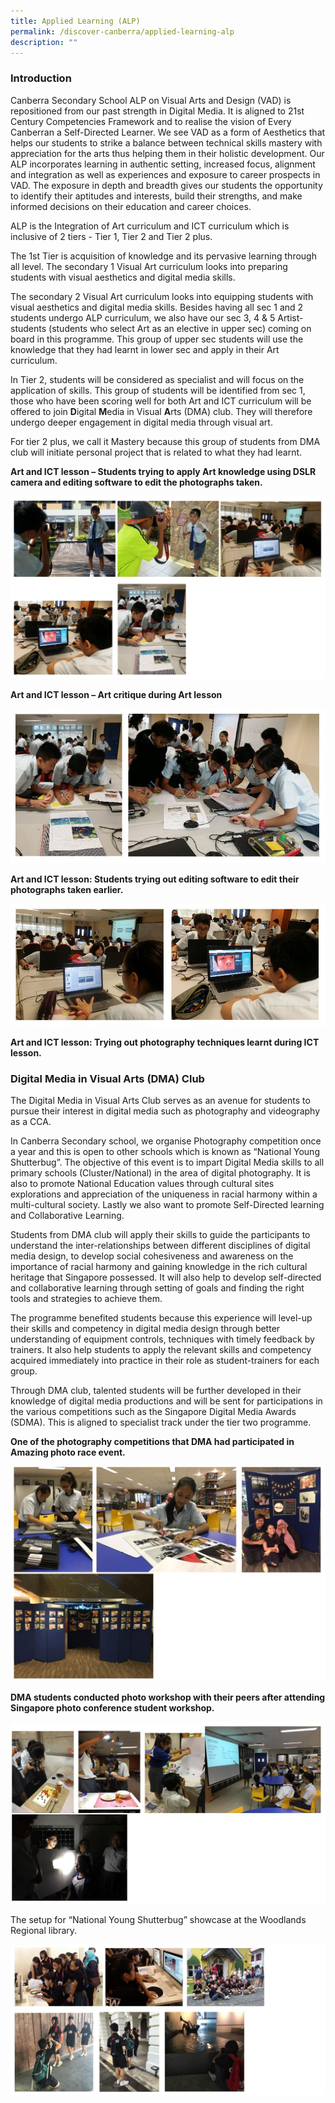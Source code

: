 ```yaml
---
title: Applied Learning (ALP)
permalink: /discover-canberra/applied-learning-alp
description: ""
---
```

<h3><strong>Introduction</strong></h3>
<p>Canberra Secondary School ALP on Visual Arts and Design (VAD) is repositioned from our past strength in Digital Media. It is aligned to 21st Century Competencies Framework and to realise the vision of Every Canberran a Self-Directed Learner. We see VAD as a form of Aesthetics that helps our students to strike a balance between technical skills mastery with appreciation for the arts thus helping them in their holistic development. Our ALP incorporates learning in authentic setting, increased focus, alignment and integration as well as experiences and exposure to career prospects in VAD. The exposure in depth and breadth gives our students the opportunity to identify their aptitudes and interests, build their strengths, and make informed decisions on their education and career choices.</p>
<p>ALP is the Integration of Art curriculum and ICT curriculum which is inclusive of 2 tiers - Tier 1, Tier 2 and Tier 2 plus.</p>
<p>The 1st Tier is acquisition of knowledge and its pervasive learning through all level. The secondary 1 Visual Art curriculum looks into preparing students with visual aesthetics and digital media skills.</p>
<p>The secondary 2 Visual Art curriculum looks into equipping students with visual aesthetics and digital media skills. Besides having all sec 1 and 2 students undergo ALP curriculum, we also have our sec 3, 4 &amp; 5 Artist-students (students who select Art as an elective in upper sec) coming on board in this programme. This group of upper sec students will use the knowledge that they had learnt in lower sec and apply in their Art curriculum.</p>
<p>In Tier 2, students will be considered as specialist and will focus on the application of skills. This group of students will be identified from sec 1, those who have been scoring well for both Art and ICT curriculum will be offered to join&nbsp;<strong>D</strong>igital&nbsp;<strong>M</strong>edia in Visual&nbsp;<strong>A</strong>rts (DMA) club. They will therefore undergo deeper engagement in digital media through visual art.</p>
<p>For tier 2 plus, we call it Mastery because this group of students from DMA club will initiate personal project that is related to what they had learnt.</p>
<p><strong>Art and ICT lesson &ndash; Students trying to apply Art knowledge using DSLR camera and editing software to edit the photographs taken.</strong></p>
<img src="/images/2016-alp-11.jpg">
<p><strong>Art and ICT lesson &ndash; Art critique during Art lesson</strong></p>
<img src="/images/2016-alp-12.jpg">
<p><strong>Art and ICT lesson: Students trying out editing software to edit their photographs taken earlier.&nbsp;</strong></p>
<img src="/images/2016-alp-13.jpg">
<p><strong>Art and ICT lesson: Trying out photography techniques learnt during ICT lesson.</strong></p>
<h3><strong>Digital Media in Visual Arts (DMA) Club</strong></h3>
<p>The Digital Media in Visual Arts Club serves as an avenue for students to pursue their interest in digital media such as photography and videography as a CCA.</p>
<p>In Canberra Secondary school, we organise Photography competition once a year and this is open to other schools which is known as &ldquo;National Young Shutterbug&rdquo;. The objective of this event is to impart Digital Media skills to all primary schools (Cluster/National) in the area of digital photography. It is also to promote National Education values through cultural sites explorations and appreciation of the uniqueness in racial harmony within a multi-cultural society. Lastly we also want to promote Self-Directed learning and Collaborative Learning.</p>
<p>Students from DMA club will apply their skills to guide the participants to understand the inter-relationships between different disciplines of digital media design, to develop social cohesiveness and awareness on the importance of racial harmony and gaining knowledge in the rich cultural heritage that Singapore possessed. It will also help to develop self-directed and collaborative learning through setting of goals and finding the right tools and strategies to achieve them.</p>
<p>The programme benefited students because this experience will level-up their skills and competency in digital media design through better understanding of equipment controls, techniques with timely feedback by trainers. It also help students to apply the relevant skills and competency acquired immediately into practice in their role as student-trainers for each group.</p>
<p>Through DMA club, talented students will be further developed in their knowledge of digital media productions and will be sent for participations in the various competitions such as the Singapore Digital Media Awards (SDMA). This is aligned to specialist track under the tier two programme.</p>
<p><strong>One of the photography competitions that DMA had participated in Amazing photo race event.</strong></p>
<img src="/images/2016-alp-23.jpg">
<p><strong>DMA students conducted photo workshop with their peers after attending Singapore photo conference student workshop.</strong></p>
<img src="/images/2016-alp-22.jpg">
<p>The setup for &ldquo;National Young Shutterbug&rdquo; showcase at the Woodlands Regional library.</p>
<img src="/images/2016-alp-21.jpg">
